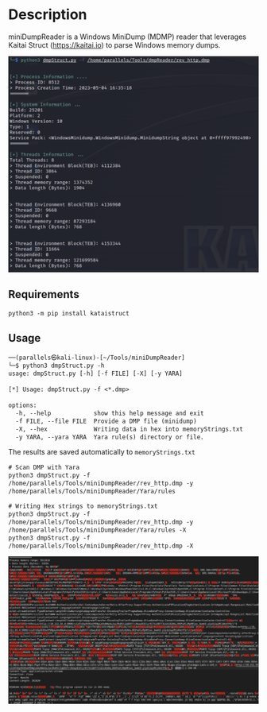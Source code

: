 # Description
miniDumpReader is a Windows MiniDump (MDMP) reader that leverages Kaitai Struct (https://kaitai.io) to parse Windows memory dumps.

![Alt text](Screenshot1.png)

## Requirements
```
python3 -m pip install kataistruct
```

## Usage
```
──(parallels㉿kali-linux)-[~/Tools/miniDumpReader]
└─$ python3 dmpStruct.py -h                                               
usage: dmpStruct.py [-h] [-f FILE] [-X] [-y YARA]

[*] Usage: dmpStruct.py -f <*.dmp>

options:
  -h, --help            show this help message and exit
  -f FILE, --file FILE  Provide a DMP file (minidump)
  -X, --hex             Writing data in hex into memoryStrings.txt
  -y YARA, --yara YARA  Yara rule(s) directory or file.
```

The results are saved automatically to `memoryStrings.txt`

```
# Scan DMP with Yara
python3 dmpStruct.py -f /home/parallels/Tools/miniDumpReader/rev_http.dmp -y /home/parallels/Tools/miniDumpReader/Yara/rules
```
```
# Writing Hex strings to memoryStrings.txt
python3 dmpStruct.py -f /home/parallels/Tools/miniDumpReader/rev_http.dmp -y /home/parallels/Tools/miniDumpReader/Yara/rules -X
python3 dmpStruct.py -f /home/parallels/Tools/miniDumpReader/rev_http.dmp -X
```
![Alt text](Screenshot2.png)
